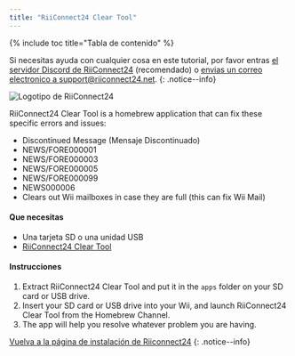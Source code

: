 ```yaml
---
title: "RiiConnect24 Clear Tool"
---
```


{% include toc title="Tabla de contenido" %}

Si necesitas ayuda con cualquier cosa en este tutorial, por favor entras [el servidor Discord de RiiConnect24](https://discord.gg/rc24) (recomendado) o [envias un correo electronico a support@riiconnect24.net](mailto:support@riiconnect24.net).
{: .notice--info}

![Logotipo de RiiConnect24](/images/WiiRC24Logo.jpg)

RiiConnect24 Clear Tool is a homebrew application that can fix these specific errors and issues:

+ Discontinued Message (Mensaje Discontinuado)
+ NEWS/FORE000001
+ NEWS/FORE000003
+ NEWS/FORE000005
+ NEWS/FORE000099
+ NEWS000006
+ Clears out Wii mailboxes in case they are full (this can fix Wii Mail)

#### Que necesitas
* Una tarjeta SD o una unidad USB
* [RiiConnect24 Clear Tool](https://oscwii.org/library/app/RC24-Clear-Tool)

#### Instrucciones

1. Extract RiiConnect24 Clear Tool and put it in the `apps` folder on your SD card or USB drive.
2. Insert your SD card or USB drive into your Wii, and launch RiiConnect24 Clear Tool from the Homebrew Channel.
3. The app will help you resolve whatever problem you are having.

[Vuelva a la página de instalación de Riiconnect24](riiconnect24)
{: .notice--info}
